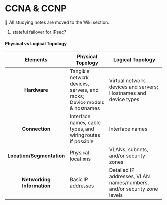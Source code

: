 # CCNA & CCNP

📢 All studying notes are moved to the Wiki section.

1. stateful failover for IPsec?




#### Physical vs Logical Topology
Elements | Physical Topology | Logical Topology |
:-------:|-------------------|------------------|
**Hardware** | Tangible network devices, servers, and racks; <br> Device models & hostnames | Virtual network devices and servers; <br> Hostnames and device types |
**Connection** | Interface names, cable types, and wiring routes if possible | Interface names |
**Location/Segmentation** | Physical locations | VLANs, subnets, and/or security zones |
**Networking Information** | Basic IP addresses | Detailed IP addresses, VLAN names/numbers, and/or security zone levels |

